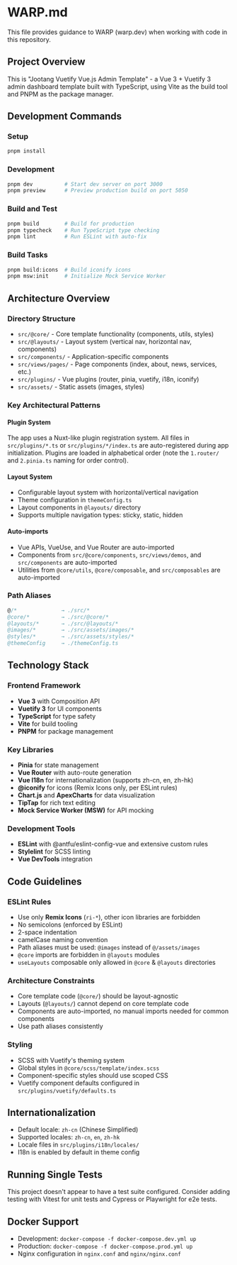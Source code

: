 # WARP.md

This file provides guidance to WARP (warp.dev) when working with code in this repository.

## Project Overview

This is "Jootang Vuetify Vue.js Admin Template" - a Vue 3 + Vuetify 3 admin dashboard template built with TypeScript, using Vite as the build tool and PNPM as the package manager.

## Development Commands

### Setup
```bash
pnpm install
```

### Development
```bash
pnpm dev          # Start dev server on port 3000
pnpm preview      # Preview production build on port 5050
```

### Build and Test
```bash
pnpm build        # Build for production
pnpm typecheck    # Run TypeScript type checking
pnpm lint         # Run ESLint with auto-fix
```

### Build Tasks
```bash
pnpm build:icons  # Build iconify icons
pnpm msw:init     # Initialize Mock Service Worker
```

## Architecture Overview

### Directory Structure
- `src/@core/` - Core template functionality (components, utils, styles)
- `src/@layouts/` - Layout system (vertical nav, horizontal nav, components)
- `src/components/` - Application-specific components
- `src/views/pages/` - Page components (index, about, news, services, etc.)
- `src/plugins/` - Vue plugins (router, pinia, vuetify, i18n, iconify)
- `src/assets/` - Static assets (images, styles)

### Key Architectural Patterns

#### Plugin System
The app uses a Nuxt-like plugin registration system. All files in `src/plugins/*.ts` or `src/plugins/*/index.ts` are auto-registered during app initialization. Plugins are loaded in alphabetical order (note the `1.router/` and `2.pinia.ts` naming for order control).

#### Layout System
- Configurable layout system with horizontal/vertical navigation
- Theme configuration in `themeConfig.ts`
- Layout components in `@layouts/` directory
- Supports multiple navigation types: sticky, static, hidden

#### Auto-imports
- Vue APIs, VueUse, and Vue Router are auto-imported
- Components from `src/@core/components`, `src/views/demos`, and `src/components` are auto-imported
- Utilities from `@core/utils`, `@core/composable`, and `src/composables` are auto-imported

### Path Aliases
```typescript
@/*              → ./src/*
@core/*          → ./src/@core/*
@layouts/*       → ./src/@layouts/*
@images/*        → ./src/assets/images/*
@styles/*        → ./src/assets/styles/*
@themeConfig     → ./themeConfig.ts
```

## Technology Stack

### Frontend Framework
- **Vue 3** with Composition API
- **Vuetify 3** for UI components
- **TypeScript** for type safety
- **Vite** for build tooling
- **PNPM** for package management

### Key Libraries
- **Pinia** for state management
- **Vue Router** with auto-route generation
- **Vue I18n** for internationalization (supports zh-cn, en, zh-hk)
- **@iconify** for icons (Remix Icons only, per ESLint rules)
- **Chart.js** and **ApexCharts** for data visualization
- **TipTap** for rich text editing
- **Mock Service Worker (MSW)** for API mocking

### Development Tools
- **ESLint** with @antfu/eslint-config-vue and extensive custom rules
- **Stylelint** for SCSS linting
- **Vue DevTools** integration

## Code Guidelines

### ESLint Rules
- Use only **Remix Icons** (`ri-*`), other icon libraries are forbidden
- No semicolons (enforced by ESLint)
- 2-space indentation
- camelCase naming convention
- Path aliases must be used: `@images` instead of `@/assets/images`
- `@core` imports are forbidden in `@layouts` modules
- `useLayouts` composable only allowed in `@core` & `@layouts` directories

### Architecture Constraints
- Core template code (`@core/`) should be layout-agnostic
- Layouts (`@layouts/`) cannot depend on core template code
- Components are auto-imported, no manual imports needed for common components
- Use path aliases consistently

### Styling
- SCSS with Vuetify's theming system
- Global styles in `@core/scss/template/index.scss`
- Component-specific styles should use scoped CSS
- Vuetify component defaults configured in `src/plugins/vuetify/defaults.ts`

## Internationalization
- Default locale: `zh-cn` (Chinese Simplified)
- Supported locales: `zh-cn`, `en`, `zh-hk`
- Locale files in `src/plugins/i18n/locales/`
- I18n is enabled by default in theme config

## Running Single Tests
This project doesn't appear to have a test suite configured. Consider adding testing with Vitest for unit tests and Cypress or Playwright for e2e tests.

## Docker Support
- Development: `docker-compose -f docker-compose.dev.yml up`
- Production: `docker-compose -f docker-compose.prod.yml up`
- Nginx configuration in `nginx.conf` and `nginx/nginx.conf`
